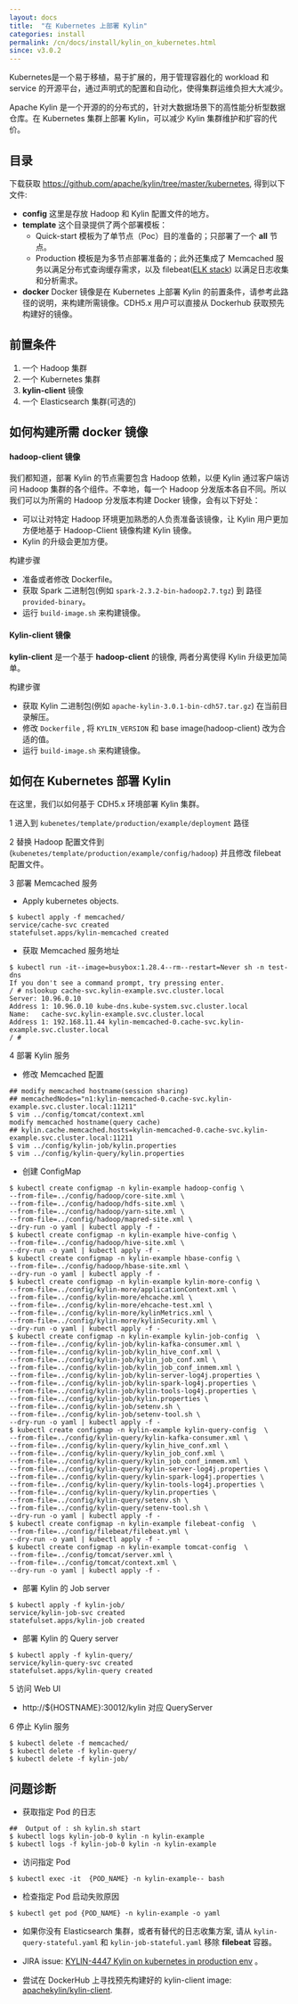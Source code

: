 ```yaml
---
layout: docs
title:  "在 Kubernetes 上部署 Kylin"
categories: install
permalink: /cn/docs/install/kylin_on_kubernetes.html
since: v3.0.2
---
```


Kubernetes是一个易于移植，易于扩展的，用于管理容器化的 workload 和 service 的开源平台，通过声明式的配置和自动化，使得集群运维负担大大减少。

Apache Kylin 是一个开源的的分布式的，针对大数据场景下的高性能分析型数据仓库。在 Kubernetes 集群上部署 Kylin，可以减少 Kylin 集群维护和扩容的代价。

## 目录
下载获取 https://github.com/apache/kylin/tree/master/kubernetes, 得到以下文件:

- **config** 
 这里是存放 Hadoop 和 Kylin 配置文件的地方。
- **template** 
 这个目录提供了两个部署模板： 
    - Quick-start 模板为了单节点（Poc）目的准备的；只部署了一个 **all** 节点。
    - Production 模板是为多节点部署准备的；此外还集成了 Memcached 服务以满足分布式查询缓存需求，以及 filebeat([ELK stack](https://www.elastic.co/what-is/elk-stack)) 以满足日志收集和分析需求。
- **docker** 
 Docker 镜像是在 Kubernetes 上部署 Kylin 的前置条件，请参考此路径的说明，来构建所需镜像。CDH5.x 用户可以直接从 Dockerhub 获取预先构建好的镜像。
 
## 前置条件
 
1. 一个 Hadoop 集群
2. 一个 Kubernetes 集群
3. **kylin-client** 镜像
4. 一个 Elasticsearch 集群(可选的)

## 如何构建所需 docker 镜像

#### hadoop-client 镜像

我们都知道，部署 Kylin 的节点需要包含 Hadoop 依赖，以便 Kylin 通过客户端访问 Hadoop 集群的各个组件。不幸地，每一个 Hadoop 分发版本各自不同。所以我们可以为所需的 Hadoop 分发版本构建 Docker 镜像，会有以下好处：
- 可以让对特定 Hadoop 环境更加熟悉的人负责准备该镜像，让 Kylin 用户更加方便地基于 Hadoop-Client 镜像构建 Kylin 镜像。
- Kylin 的升级会更加方便。

构建步骤
- 准备或者修改 Dockerfile。 
- 获取 Spark 二进制包(例如 `spark-2.3.2-bin-hadoop2.7.tgz`) 到 路径`provided-binary`。
- 运行 `build-image.sh` 来构建镜像。

#### Kylin-client 镜像

**kylin-client** 是一个基于 **hadoop-client** 的镜像, 两者分离使得 Kylin 升级更加简单。

构建步骤
- 获取 Kylin 二进制包(例如 `apache-kylin-3.0.1-bin-cdh57.tar.gz`) 在当前目录解压。
- 修改 `Dockerfile` , 将 `KYLIN_VERSION` 和 base image(hadoop-client) 改为合适的值。
- 运行 `build-image.sh` 来构建镜像。

## 如何在 Kubernetes 部署 Kylin

在这里，我们以如何基于 CDH5.x 环境部署 Kylin 集群。

1 进入到 `kubenetes/template/production/example/deployment` 路径

2 替换 Hadoop 配置文件到 (`kubenetes/template/production/example/config/hadoop`) 并且修改 filebeat 配置文件。

3 部署 Memcached 服务
- Apply kubernetes objects.

```
$ kubectl apply -f memcached/
service/cache-svc created
statefulset.apps/kylin-memcached created
```

- 获取 Memcached 服务地址

``` 
$ kubectl run -it--image=busybox:1.28.4--rm--restart=Never sh -n test-dns
If you don't see a command prompt, try pressing enter.
/ # nslookup cache-svc.kylin-example.svc.cluster.local
Server: 10.96.0.10
Address 1: 10.96.0.10 kube-dns.kube-system.svc.cluster.local
Name:   cache-svc.kylin-example.svc.cluster.local
Address 1: 192.168.11.44 kylin-memcached-0.cache-svc.kylin-example.svc.cluster.local
/ #
```

4 部署 Kylin 服务
- 修改 Memcached 配置

``` 
## modify memcached hostname(session sharing)
## memcachedNodes="n1:kylin-memcached-0.cache-svc.kylin-example.svc.cluster.local:11211"
$ vim ../config/tomcat/context.xml
modify memcached hostname(query cache)
## kylin.cache.memcached.hosts=kylin-memcached-0.cache-svc.kylin-example.svc.cluster.local:11211
$ vim ../config/kylin-job/kylin.properties
$ vim ../config/kylin-query/kylin.properties
```

- 创建 ConfigMap

``` 
$ kubectl create configmap -n kylin-example hadoop-config \
--from-file=../config/hadoop/core-site.xml \
--from-file=../config/hadoop/hdfs-site.xml \
--from-file=../config/hadoop/yarn-site.xml \
--from-file=../config/hadoop/mapred-site.xml \
--dry-run -o yaml | kubectl apply -f -
$ kubectl create configmap -n kylin-example hive-config \
--from-file=../config/hadoop/hive-site.xml \
--dry-run -o yaml | kubectl apply -f -
$ kubectl create configmap -n kylin-example hbase-config \
--from-file=../config/hadoop/hbase-site.xml \
--dry-run -o yaml | kubectl apply -f -
$ kubectl create configmap -n kylin-example kylin-more-config \
--from-file=../config/kylin-more/applicationContext.xml \
--from-file=../config/kylin-more/ehcache.xml \
--from-file=../config/kylin-more/ehcache-test.xml \
--from-file=../config/kylin-more/kylinMetrics.xml \
--from-file=../config/kylin-more/kylinSecurity.xml \
--dry-run -o yaml | kubectl apply -f -
$ kubectl create configmap -n kylin-example kylin-job-config  \
--from-file=../config/kylin-job/kylin-kafka-consumer.xml \
--from-file=../config/kylin-job/kylin_hive_conf.xml \
--from-file=../config/kylin-job/kylin_job_conf.xml \
--from-file=../config/kylin-job/kylin_job_conf_inmem.xml \
--from-file=../config/kylin-job/kylin-server-log4j.properties \
--from-file=../config/kylin-job/kylin-spark-log4j.properties \
--from-file=../config/kylin-job/kylin-tools-log4j.properties \
--from-file=../config/kylin-job/kylin.properties \
--from-file=../config/kylin-job/setenv.sh \
--from-file=../config/kylin-job/setenv-tool.sh \
--dry-run -o yaml | kubectl apply -f -
$ kubectl create configmap -n kylin-example kylin-query-config  \
--from-file=../config/kylin-query/kylin-kafka-consumer.xml \
--from-file=../config/kylin-query/kylin_hive_conf.xml \
--from-file=../config/kylin-query/kylin_job_conf.xml \
--from-file=../config/kylin-query/kylin_job_conf_inmem.xml \
--from-file=../config/kylin-query/kylin-server-log4j.properties \
--from-file=../config/kylin-query/kylin-spark-log4j.properties \
--from-file=../config/kylin-query/kylin-tools-log4j.properties \
--from-file=../config/kylin-query/kylin.properties \
--from-file=../config/kylin-query/setenv.sh \
--from-file=../config/kylin-query/setenv-tool.sh \
--dry-run -o yaml | kubectl apply -f -
$ kubectl create configmap -n kylin-example filebeat-config  \
--from-file=../config/filebeat/filebeat.yml \
--dry-run -o yaml | kubectl apply -f -
$ kubectl create configmap -n kylin-example tomcat-config  \
--from-file=../config/tomcat/server.xml \
--from-file=../config/tomcat/context.xml \
--dry-run -o yaml | kubectl apply -f -
```

- 部署 Kylin 的 Job server

```
$ kubectl apply -f kylin-job/
service/kylin-job-svc created
statefulset.apps/kylin-job created
```

- 部署 Kylin 的 Query server

``` 
$ kubectl apply -f kylin-query/
service/kylin-query-svc created
statefulset.apps/kylin-query created
```

5 访问 Web UI
  - http://${HOSTNAME}:30012/kylin 对应 QueryServer

6 停止 Kylin 服务

``` 
$ kubectl delete -f memcached/
$ kubectl delete -f kylin-query/
$ kubectl delete -f kylin-job/
```

## 问题诊断
- 获取指定 Pod 的日志

```
##  Output of : sh kylin.sh start
$ kubectl logs kylin-job-0 kylin -n kylin-example
$ kubectl logs -f kylin-job-0 kylin -n kylin-example
```
 
- 访问指定 Pod

``` 
$ kubectl exec -it  {POD_NAME} -n kylin-example-- bash
```   

- 检查指定 Pod 启动失败原因

``` 
$ kubectl get pod {POD_NAME} -n kylin-example -o yaml
```

- 如果你没有 Elasticsearch 集群，或者有替代的日志收集方案, 请从 `kylin-query-stateful.yaml` 和 `kylin-job-stateful.yaml` 移除 **filebeat** 容器。

- JIRA issue: [KYLIN-4447 Kylin on kubernetes in production env](https://issues.apache.org/jira/browse/KYLIN-4447) 。

- 尝试在 DockerHub 上寻找预先构建好的 kylin-client image: [apachekylin/kylin-client](https://hub.docker.com/r/apachekylin/kylin-client). 